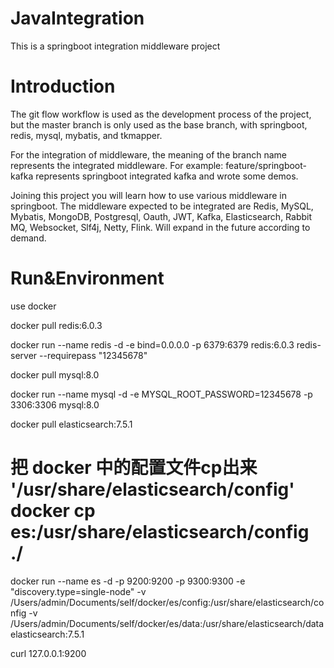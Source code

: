 # JavaIntegration
This is a springboot integration middleware project

# Introduction

The git flow workflow is used as the development process of the project, but the master branch is only used as the base branch, with springboot, redis, mysql, mybatis, and tkmapper.

For the integration of middleware, the meaning of the branch name represents the integrated middleware. For example: feature/springboot-kafka represents springboot integrated kafka and wrote some demos.

Joining this project you will learn how to use various middleware in springboot. The middleware expected to be integrated are Redis, MySQL, Mybatis, MongoDB, Postgresql, Oauth, JWT, Kafka, Elasticsearch, Rabbit MQ, Websocket, Slf4j, Netty, Flink. Will expand in the future according to demand.


# Run&Environment

use  docker  

docker pull redis:6.0.3

docker run --name redis -d -e bind=0.0.0.0  -p 6379:6379 redis:6.0.3  redis-server --requirepass "12345678"

docker pull mysql:8.0

docker run --name mysql -d -e MYSQL_ROOT_PASSWORD=12345678 -p 3306:3306 mysql:8.0


docker pull elasticsearch:7.5.1

# 把 docker 中的配置文件cp出来 '/usr/share/elasticsearch/config'  docker cp es:/usr/share/elasticsearch/config ./
docker run --name es -d -p 9200:9200 -p 9300:9300 -e "discovery.type=single-node" -v /Users/admin/Documents/self/docker/es/config:/usr/share/elasticsearch/config -v /Users/admin/Documents/self/docker/es/data:/usr/share/elasticsearch/data elasticsearch:7.5.1

curl 127.0.0.1:9200 